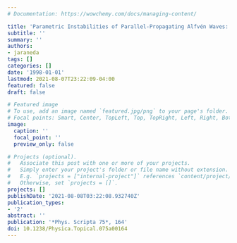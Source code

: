 ```yaml
---
# Documentation: https://wowchemy.com/docs/managing-content/

title: 'Parametric Instabilities of Parallel-Propagating Alfvén Waves: Kinetic Effects  in the MHD-Model'
subtitle: ''
summary: ''
authors:
- jaraneda
tags: []
categories: []
date: '1998-01-01'
lastmod: 2021-08-07T23:22:09-04:00
featured: false
draft: false

# Featured image
# To use, add an image named `featured.jpg/png` to your page's folder.
# Focal points: Smart, Center, TopLeft, Top, TopRight, Left, Right, BottomLeft, Bottom, BottomRight.
image:
  caption: ''
  focal_point: ''
  preview_only: false

# Projects (optional).
#   Associate this post with one or more of your projects.
#   Simply enter your project's folder or file name without extension.
#   E.g. `projects = ["internal-project"]` references `content/project/deep-learning/index.md`.
#   Otherwise, set `projects = []`.
projects: []
publishDate: '2021-08-08T03:22:08.932740Z'
publication_types:
- '2'
abstract: ''
publication: '*Phys. Scripta 75*, 164'
doi: 10.1238/Physica.Topical.075a00164
---
```

